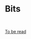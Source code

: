 
# Bits

<br/>

[To be read](https://leetcode.com/discuss/interview-question/3695233/All-Types-of-Patterns-for-Bits-Manipulations-and-How-to-use-it)
